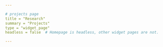 ```yaml
---

# projects page
title = "Research"
summary = "Projects"
type = "widget_page"
headless = false  # Homepage is headless, other widget pages are not.

---
```

